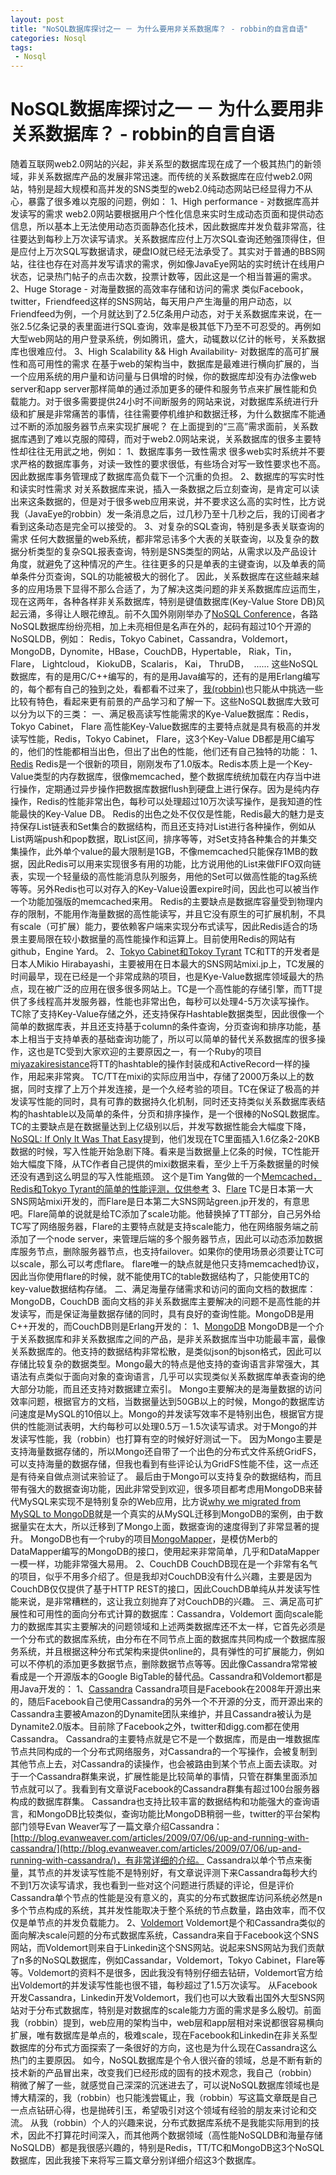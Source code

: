 ```yaml
---
layout: post
title: "NoSQL数据库探讨之一 － 为什么要用非关系数据库？ - robbin的自言自语"
categories: Nosql
tags: 
 - Nosql
--- 
```


# NoSQL数据库探讨之一 － 为什么要用非关系数据库？ - robbin的自言自语

随着互联网web2.0网站的兴起，非关系型的数据库现在成了一个极其热门的新领域，非关系数据库产品的发展非常迅速。而传统的关系数据库在应付web2.0网站，特别是超大规模和高并发的SNS类型的web2.0纯动态网站已经显得力不从心，暴露了很多难以克服的问题，例如：
1、High performance - 对数据库高并发读写的需求
web2.0网站要根据用户个性化信息来实时生成动态页面和提供动态信息，所以基本上无法使用动态页面静态化技术，因此数据库并发负载非常高，往往要达到每秒上万次读写请求。关系数据库应付上万次SQL查询还勉强顶得住，但是应付上万次SQL写数据请求，硬盘IO就已经无法承受了。其实对于普通的BBS网站，往往也存在对高并发写请求的需求，例如像JavaEye网站的实时统计在线用户状态，记录热门帖子的点击次数，投票计数等，因此这是一个相当普遍的需求。
2、Huge Storage - 对海量数据的高效率存储和访问的需求
类似Facebook，twitter，Friendfeed这样的SNS网站，每天用户产生海量的用户动态，以Friendfeed为例，一个月就达到了2.5亿条用户动态，对于关系数据库来说，在一张2.5亿条记录的表里面进行SQL查询，效率是极其低下乃至不可忍受的。再例如大型web网站的用户登录系统，例如腾讯，盛大，动辄数以亿计的帐号，关系数据库也很难应付。
3、High Scalability && High Availability- 对数据库的高可扩展性和高可用性的需求
在基于web的架构当中，数据库是最难进行横向扩展的，当一个应用系统的用户量和访问量与日俱增的时候，你的数据库却没有办法像web server和app server那样简单的通过添加更多的硬件和服务节点来扩展性能和负载能力。对于很多需要提供24小时不间断服务的网站来说，对数据库系统进行升级和扩展是非常痛苦的事情，往往需要停机维护和数据迁移，为什么数据库不能通过不断的添加服务器节点来实现扩展呢？
在上面提到的“三高”需求面前，关系数据库遇到了难以克服的障碍，而对于web2.0网站来说，关系数据库的很多主要特性却往往无用武之地，例如：
1、数据库事务一致性需求
很多web实时系统并不要求严格的数据库事务，对读一致性的要求很低，有些场合对写一致性要求也不高。因此数据库事务管理成了数据库高负载下一个沉重的负担。
2、数据库的写实时性和读实时性需求
对关系数据库来说，插入一条数据之后立刻查询，是肯定可以读出来这条数据的，但是对于很多web应用来说，并不要求这么高的实时性，比方说我（JavaEye的robbin）发一条消息之后，过几秒乃至十几秒之后，我的订阅者才看到这条动态是完全可以接受的。
3、对复杂的SQL查询，特别是多表关联查询的需求
任何大数据量的web系统，都非常忌讳多个大表的关联查询，以及复杂的数据分析类型的复杂SQL报表查询，特别是SNS类型的网站，从需求以及产品设计角度，就避免了这种情况的产生。往往更多的只是单表的主键查询，以及单表的简单条件分页查询，SQL的功能被极大的弱化了。
因此，关系数据库在这些越来越多的应用场景下显得不那么合适了，为了解决这类问题的非关系数据库应运而生，现在这两年，各种各样非关系数据库，特别是键值数据库(Key-Value Store DB)风起云涌，多得让人眼花缭乱。前不久国外刚刚举办了[NoSQL Conference](http://journal.uggedal.com/nosql-east-2009---summary-of-day-1)，各路NoSQL数据库纷纷亮相，加上未亮相但是名声在外的，起码有超过10个开源的NoSQLDB，例如：
Redis，Tokyo Cabinet，Cassandra，Voldemort，MongoDB，Dynomite，HBase，CouchDB，Hypertable， Riak，Tin， Flare， Lightcloud， KiokuDB，Scalaris， Kai， ThruDB，  ......
这些NoSQL数据库，有的是用C/C++编写的，有的是用Java编写的，还有的是用Erlang编写的，每个都有自己的独到之处，看都看不过来了，[我(robbin)](http://robbin.iteye.com/)也只能从中挑选一些比较有特色，看起来更有前景的产品学习和了解一下。这些NoSQL数据库大致可以分为以下的三类：
一、满足极高读写性能需求的Kye-Value数据库：Redis，Tokyo Cabinet， Flare
高性能Key-Value数据库的主要特点就是具有极高的并发读写性能，Redis，Tokyo Cabinet， Flare，这3个Key-Value DB都是用C编写的，他们的性能都相当出色，但出了出色的性能，他们还有自己独特的功能：
1、[Redis](http://code.google.com/p/redis/)
Redis是一个很新的项目，刚刚发布了1.0版本。Redis本质上是一个Key-Value类型的内存数据库，很像memcached，整个数据库统统加载在内存当中进行操作，定期通过异步操作把数据库数据flush到硬盘上进行保存。因为是纯内存操作，Redis的性能非常出色，每秒可以处理超过10万次读写操作，是我知道的性能最快的Key-Value DB。
Redis的出色之处不仅仅是性能，Redis最大的魅力是支持保存List链表和Set集合的数据结构，而且还支持对List进行各种操作，例如从List两端push和pop数据，取List区间，排序等等，对Set支持各种集合的并集交集操作，此外单个value的最大限制是1GB，不像memcached只能保存1MB的数据，因此Redis可以用来实现很多有用的功能，比方说用他的List来做FIFO双向链表，实现一个轻量级的高性能消息队列服务，用他的Set可以做高性能的tag系统等等。另外Redis也可以对存入的Key-Value设置expire时间，因此也可以被当作一个功能加强版的memcached来用。
Redis的主要缺点是数据库容量受到物理内存的限制，不能用作海量数据的高性能读写，并且它没有原生的可扩展机制，不具有scale（可扩展）能力，要依赖客户端来实现分布式读写，因此Redis适合的场景主要局限在较小数据量的高性能操作和运算上。目前使用Redis的网站有github，Engine Yard。
2、[Tokyo Cabinet和Tokoy Tyrant](http://1978th.net/)
TC和TT的开发者是日本人Mikio Hirabayashi，主要被用在日本最大的SNS网站mixi.jp上，TC发展的时间最早，现在已经是一个非常成熟的项目，也是Kye-Value数据库领域最大的热点，现在被广泛的应用在很多很多网站上。TC是一个高性能的存储引擎，而TT提供了多线程高并发服务器，性能也非常出色，每秒可以处理4-5万次读写操作。
TC除了支持Key-Value存储之外，还支持保存Hashtable数据类型，因此很像一个简单的数据库表，并且还支持基于column的条件查询，分页查询和排序功能，基本上相当于支持单表的基础查询功能了，所以可以简单的替代关系数据库的很多操作，这也是TC受到大家欢迎的主要原因之一，有一个Ruby的项目[miyazakiresistance](http://github.com/tsukasaoishi/miyazakiresistance)将TT的hashtable的操作封装成和ActiveRecord一样的操作，用起来非常爽。
TC/TT在mixi的实际应用当中，存储了2000万条以上的数据，同时支撑了上万个并发连接，是一个久经考验的项目。TC在保证了极高的并发读写性能的同时，具有可靠的数据持久化机制，同时还支持类似关系数据库表结构的hashtable以及简单的条件，分页和排序操作，是一个很棒的NoSQL数据库。
TC的主要缺点是在数据量达到上亿级别以后，并发写数据性能会大幅度下降，[NoSQL: If Only It Was That Easy](http://bjclark.me/2009/08/04/nosql-if-only-it-was-that-easy/)提到，他们发现在TC里面插入1.6亿条2-20KB数据的时候，写入性能开始急剧下降。看来是当数据量上亿条的时候，TC性能开始大幅度下降，从TC作者自己提供的mixi数据来看，至少上千万条数据量的时候还没有遇到这么明显的写入性能瓶颈。
这个是Tim Yang做的一个[Memcached，Redis和Tokyo Tyrant的简单的性能评测，仅供参考](http://timyang.net/data/mcdb-tt-redis/)
3、[Flare](http://labs.gree.jp/Top/OpenSource/Flare-en.html)
TC是日本第一大SNS网站mixi开发的，而Flare是日本第二大SNS网站green.jp开发的，有意思吧。Flare简单的说就是给TC添加了scale功能。他替换掉了TT部分，自己另外给TC写了网络服务器，Flare的主要特点就是支持scale能力，他在网络服务端之前添加了一个node server，来管理后端的多个服务器节点，因此可以动态添加数据库服务节点，删除服务器节点，也支持failover。如果你的使用场景必须要让TC可以scale，那么可以考虑flare。
flare唯一的缺点就是他只支持memcached协议，因此当你使用flare的时候，就不能使用TC的table数据结构了，只能使用TC的key-value数据结构存储。
二、满足海量存储需求和访问的面向文档的数据库：MongoDB，CouchDB
面向文档的非关系数据库主要解决的问题不是高性能的并发读写，而是保证海量数据存储的同时，具有良好的查询性能。MongoDB是用C++开发的，而CouchDB则是Erlang开发的：
1、[MongoDB](http://www.mongodb.org/display/DOCS/Home)
MongoDB是一个介于关系数据库和非关系数据库之间的产品，是非关系数据库当中功能最丰富，最像关系数据库的。他支持的数据结构非常松散，是类似json的bjson格式，因此可以存储比较复杂的数据类型。Mongo最大的特点是他支持的查询语言非常强大，其语法有点类似于面向对象的查询语言，几乎可以实现类似关系数据库单表查询的绝大部分功能，而且还支持对数据建立索引。
Mongo主要解决的是海量数据的访问效率问题，根据官方的文档，当数据量达到50GB以上的时候，Mongo的数据库访问速度是MySQL的10倍以上。Mongo的并发读写效率不是特别出色，根据官方提供的性能测试表明，大约每秒可以处理0.5万－1.5次读写请求。对于Mongo的并发读写性能，我（robbin）也打算有空的时候好好测试一下。
因为Mongo主要是支持海量数据存储的，所以Mongo还自带了一个出色的分布式文件系统GridFS，可以支持海量的数据存储，但我也看到有些评论认为GridFS性能不佳，这一点还是有待亲自做点测试来验证了。
最后由于Mongo可以支持复杂的数据结构，而且带有强大的数据查询功能，因此非常受到欢迎，很多项目都考虑用MongoDB来替代MySQL来实现不是特别复杂的Web应用，比方说[why we migrated from MySQL to MongoDB](http://blog.boxedice.com/2009/07/25/choosing-a-non-relational-database-why-we-migrated-from-mysql-to-mongodb/)就是一个真实的从MySQL迁移到MongoDB的案例，由于数据量实在太大，所以迁移到了Mongo上面，数据查询的速度得到了非常显著的提升。
MongoDB也有一个ruby的项目[MongoMapper](http://github.com/jnunemaker/mongomapper)，是模仿Merb的DataMapper编写的MongoDB的接口，使用起来非常简单，几乎和DataMapper一模一样，功能非常强大易用。
2、CouchDB
CouchDB现在是一个非常有名气的项目，似乎不用多介绍了。但是我却对CouchDB没有什么兴趣，主要是因为CouchDB仅仅提供了基于HTTP REST的接口，因此CouchDB单纯从并发读写性能来说，是非常糟糕的，这让我立刻抛弃了对CouchDB的兴趣。
三、满足高可扩展性和可用性的面向分布式计算的数据库：Cassandra，Voldemort
面向scale能力的数据库其实主要解决的问题领域和上述两类数据库还不太一样，它首先必须是一个分布式的数据库系统，由分布在不同节点上面的数据库共同构成一个数据库服务系统，并且根据这种分布式架构来提供online的，具有弹性的可扩展能力，例如可以不停机的添加更多数据节点，删除数据节点等等。因此像Cassandra常常被看成是一个开源版本的Google BigTable的替代品。Cassandra和Voldemort都是用Java开发的：
1、[Cassandra](http://incubator.apache.org/cassandra/)
Cassandra项目是Facebook在2008年开源出来的，随后Facebook自己使用Cassandra的另外一个不开源的分支，而开源出来的Cassandra主要被Amazon的Dynamite团队来维护，并且Cassandra被认为是Dynamite2.0版本。目前除了Facebook之外，twitter和digg.com都在使用Cassandra。
Cassandra的主要特点就是它不是一个数据库，而是由一堆数据库节点共同构成的一个分布式网络服务，对Cassandra的一个写操作，会被复制到其他节点上去，对Cassandra的读操作，也会被路由到某个节点上面去读取。对于一个Cassandra群集来说，扩展性能是比较简单的事情，只管在群集里面添加节点就可以了。我看到有文章说Facebook的Cassandra群集有超过100台服务器构成的数据库群集。
Cassandra也支持比较丰富的数据结构和功能强大的查询语言，和MongoDB比较类似，查询功能比MongoDB稍弱一些，twitter的平台架构部门领导Evan Weaver写了一篇文章介绍Cassandra：[http://blog.evanweaver.com/articles/2009/07/06/up-and-running-with-cassandra/](http://blog.evanweaver.com/articles/2009/07/06/up-and-running-with-cassandra/)，有非常详细的介绍。
Cassandra以单个节点来衡量，其节点的并发读写性能不是特别好，有文章说评测下来Cassandra每秒大约不到1万次读写请求，我也看到一些对这个问题进行质疑的评论，但是评价Cassandra单个节点的性能是没有意义的，真实的分布式数据库访问系统必然是n多个节点构成的系统，其并发性能取决于整个系统的节点数量，路由效率，而不仅仅是单节点的并发负载能力。
2、[Voldemort](http://project-voldemort.com/)
Voldemort是个和Cassandra类似的面向解决scale问题的分布式数据库系统，Cassandra来自于Facebook这个SNS网站，而Voldemort则来自于Linkedin这个SNS网站。说起来SNS网站为我们贡献了n多的NoSQL数据库，例如Cassandar，Voldemort，Tokyo Cabinet，Flare等等。Voldemort的资料不是很多，因此我没有特别仔细去钻研，Voldemort官方给出Voldemort的并发读写性能也很不错，每秒超过了1.5万次读写。
从Facebook开发Cassandra，Linkedin开发Voldemort，我们也可以大致看出国外大型SNS网站对于分布式数据库，特别是对数据库的scale能力方面的需求是多么殷切。前面我（robbin）提到，web应用的架构当中，web层和app层相对来说都很容易横向扩展，唯有数据库是单点的，极难scale，现在Facebook和Linkedin在非关系型数据库的分布式方面探索了一条很好的方向，这也是为什么现在Cassandra这么热门的主要原因。
如今，NoSQL数据库是个令人很兴奋的领域，总是不断有新的技术新的产品冒出来，改变我们已经形成的固有的技术观念，我自己（robbin）稍微了解了一些，就感觉自己深深的沉迷进去了，可以说NoSQL数据库领域也是博大精深的，我（robbin）也只能浅尝辄止，我（robbin）写这篇文章既是自己一点点钻研心得，也是抛砖引玉，希望吸引对这个领域有经验的朋友来讨论和交流。
从我（robbin）个人的兴趣来说，分布式数据库系统不是我能实际用到的技术，因此不打算花时间深入，而其他两个数据领域（高性能NoSQLDB和海量存储NoSQLDB）都是我很感兴趣的，特别是Redis，TT/TC和MongoDB这3个NoSQL数据库，因此我接下来将写三篇文章分别详细介绍这3个数据库。
